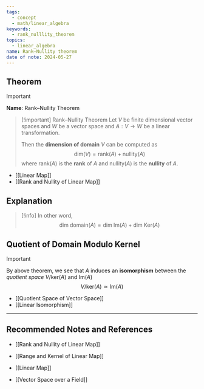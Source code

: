 ```yaml
---
tags:
  - concept
  - math/linear_algebra
keywords:
  - rank_nulllity_theorem
topics:
  - linear_algebra
name: Rank–Nullity theorem
date of note: 2024-05-27
---
```


## Theorem

>[!important]
>**Name**: Rank–Nullity Theorem

>[!important]  Rank–Nullity Theorem
>Let $V$  be finite dimensional vector spaces and $W$ be a vector space and $A: V \to W$ be a linear transformation.
>
>Then the **dimension of domain** $V$ can be computed as
>$$
>\text{dim}(V) = \text{rank}(A) + \text{nullity}(A)
>$$
>where $\text{rank}(A)$ is the **rank** of $A$ and $\text{nullity}(A)$ is the **nullity** of $A$.

- [[Linear Map]]
- [[Rank and Nullity of Linear Map]]


## Explanation

>[!info]
>In other word,
>$$
>\text{dim}\;\text{domain}(A) = \text{dim}\;\text{Im}(A) + \text{dim}\;\text{Ker}(A)
>$$


## Quotient of Domain Modulo Kernel


>[!important]
>By above theorem, we see that $A$ induces an **isomorphism** between the *quotient space* $V / \text{ker}(A)$ and $\text{Im}(A)$
>$$
>V / \text{ker}(A) \simeq \text{Im}(A)
>$$

- [[Quotient Space of Vector Space]]
- [[Linear Isomorphism]]




-----------
##  Recommended Notes and References


- [[Rank and Nullity of Linear Map]]
- [[Range and Kernel of Linear Map]]

- [[Linear Map]]
- [[Vector Space over a Field]]